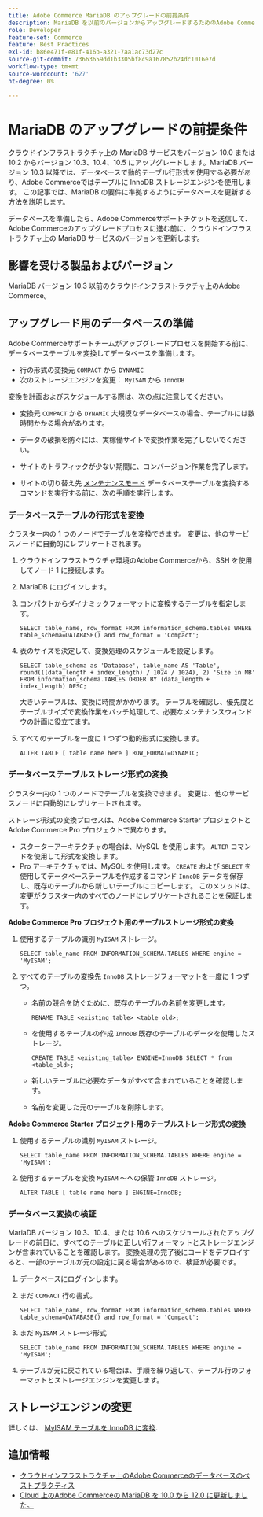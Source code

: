 ```yaml
---
title: Adobe Commerce MariaDB のアップグレードの前提条件
description: MariaDB を以前のバージョンからアップグレードするためのAdobe Commerceデータベースの準備方法を説明します。
role: Developer
feature-set: Commerce
feature: Best Practices
exl-id: b86e471f-e81f-416b-a321-7aa1ac73d27c
source-git-commit: 73663659dd1b3305bf8c9a167852b24dc1016e7d
workflow-type: tm+mt
source-wordcount: '627'
ht-degree: 0%

---
```


# MariaDB のアップグレードの前提条件

クラウドインフラストラクチャ上の MariaDB サービスをバージョン 10.0 または 10.2 からバージョン 10.3、10.4、10.5 にアップグレードします。MariaDB バージョン 10.3 以降では、データベースで動的テーブル行形式を使用する必要があり、Adobe Commerceではテーブルに InnoDB ストレージエンジンを使用します。 この記事では、MariaDB の要件に準拠するようにデータベースを更新する方法を説明します。

データベースを準備したら、Adobe Commerceサポートチケットを送信して、Adobe Commerceのアップグレードプロセスに進む前に、クラウドインフラストラクチャ上の MariaDB サービスのバージョンを更新します。

## 影響を受ける製品およびバージョン

MariaDB バージョン 10.3 以前のクラウドインフラストラクチャ上のAdobe Commerce。

## アップグレード用のデータベースの準備

Adobe Commerceサポートチームがアップグレードプロセスを開始する前に、データベーステーブルを変換してデータベースを準備します。

- 行の形式の変換元 `COMPACT` から `DYNAMIC`
- 次のストレージエンジンを変更： `MyISAM` から `InnoDB`

変換を計画およびスケジュールする際は、次の点に注意してください。

- 変換元 `COMPACT` から `DYNAMIC` 大規模なデータベースの場合、テーブルには数時間かかる場合があります。

- データの破損を防ぐには、実稼働サイトで変換作業を完了しないでください。

- サイトのトラフィックが少ない期間に、コンバージョン作業を完了します。

- サイトの切り替え先 [メンテナンスモード](../../../installation/tutorials/maintenance-mode.md) データベーステーブルを変換するコマンドを実行する前に、次の手順を実行します。

### データベーステーブルの行形式を変換

クラスター内の 1 つのノードでテーブルを変換できます。 変更は、他のサービスノードに自動的にレプリケートされます。

1. クラウドインフラストラクチャ環境のAdobe Commerceから、SSH を使用してノード 1 に接続します。

1. MariaDB にログインします。

1. コンパクトからダイナミックフォーマットに変換するテーブルを指定します。

   ```mysql
   SELECT table_name, row_format FROM information_schema.tables WHERE table_schema=DATABASE() and row_format = 'Compact';
   ```

1. 表のサイズを決定して、変換処理のスケジュールを設定します。

   ```mysql
   SELECT table_schema as 'Database', table_name AS 'Table', round(((data_length + index_length) / 1024 / 1024), 2) 'Size in MB' FROM information_schema.TABLES ORDER BY (data_length + index_length) DESC;
   ```

   大きいテーブルは、変換に時間がかかります。 テーブルを確認し、優先度とテーブルサイズで変換作業をバッチ処理して、必要なメンテナンスウィンドウの計画に役立てます。

1. すべてのテーブルを一度に 1 つずつ動的形式に変換します。

   ```mysql
   ALTER TABLE [ table name here ] ROW_FORMAT=DYNAMIC;
   ```

### データベーステーブルストレージ形式の変換

クラスター内の 1 つのノードでテーブルを変換できます。 変更は、他のサービスノードに自動的にレプリケートされます。

ストレージ形式の変換プロセスは、Adobe Commerce Starter プロジェクトとAdobe Commerce Pro プロジェクトで異なります。

- スターターアーキテクチャの場合は、MySQL を使用します。 `ALTER` コマンドを使用して形式を変換します。
- Pro アーキテクチャでは、MySQL を使用します。 `CREATE` および `SELECT` を使用してデータベーステーブルを作成するコマンド `InnoDB` データを保存し、既存のテーブルから新しいテーブルにコピーします。 このメソッドは、変更がクラスター内のすべてのノードにレプリケートされることを保証します。

**Adobe Commerce Pro プロジェクト用のテーブルストレージ形式の変換**

1. 使用するテーブルの識別 `MyISAM` ストレージ。

   ```mysql
   SELECT table_name FROM INFORMATION_SCHEMA.TABLES WHERE engine = 'MyISAM';
   ```

1. すべてのテーブルの変換先 `InnoDB` ストレージフォーマットを一度に 1 つずつ。

   - 名前の競合を防ぐために、既存のテーブルの名前を変更します。

      ```mysql
      RENAME TABLE <existing_table> <table_old>;
      ```

   - を使用するテーブルの作成 `InnoDB` 既存のテーブルのデータを使用したストレージ。

      ```mysql
      CREATE TABLE <existing_table> ENGINE=InnoDB SELECT * from <table_old>;
      ```

   - 新しいテーブルに必要なデータがすべて含まれていることを確認します。

   - 名前を変更した元のテーブルを削除します。


**Adobe Commerce Starter プロジェクト用のテーブルストレージ形式の変換**

1. 使用するテーブルの識別 `MyISAM` ストレージ。

   ```mysql
   SELECT table_name FROM INFORMATION_SCHEMA.TABLES WHERE engine = 'MyISAM';
   ```

1. 使用するテーブルを変換 `MyISAM` ～への保管 `InnoDB` ストレージ。

   ```mysql
   ALTER TABLE [ table name here ] ENGINE=InnoDB;
   ```

### データベース変換の検証

MariaDB バージョン 10.3、10.4、または 10.6 へのスケジュールされたアップグレードの前日に、すべてのテーブルに正しい行フォーマットとストレージエンジンが含まれていることを確認します。 変換処理の完了後にコードをデプロイすると、一部のテーブルが元の設定に戻る場合があるので、検証が必要です。

1. データベースにログインします。

1. まだ `COMPACT` 行の書式。

   ```mysql
   SELECT table_name, row_format FROM information_schema.tables WHERE table_schema=DATABASE() and row_format = 'Compact';
   ```

1. まだ `MyISAM` ストレージ形式

   ```mysql
   SELECT table_name FROM INFORMATION_SCHEMA.TABLES WHERE engine = 'MyISAM';
   ```

1. テーブルが元に戻されている場合は、手順を繰り返して、テーブル行のフォーマットとストレージエンジンを変更します。

## ストレージエンジンの変更

詳しくは、 [MyISAM テーブルを InnoDB に変換](../planning/database-on-cloud.md).

## 追加情報

- [クラウドインフラストラクチャ上のAdobe Commerceのデータベースのベストプラクティス](../planning/database-on-cloud.md)
- [Cloud 上のAdobe Commerceの MariaDB を 10.0 から 12.0 に更新しました。](https://experienceleague.adobe.com/docs/commerce-knowledge-base/kb/how-to/upgrade-mariadb-10.0-to-10.2-for-magento-commerce-cloud.html)
